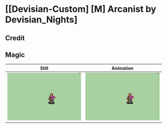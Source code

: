 # [\[Devisian-Custom\] \[M\] Arcanist by Devisian_Nights]

## Credit


	
## Magic

| Still | Animation |
| :---: | :-------: |
| ![Magic still](./Magic_000.png) | ![Magic animation](./Magic.gif) |
